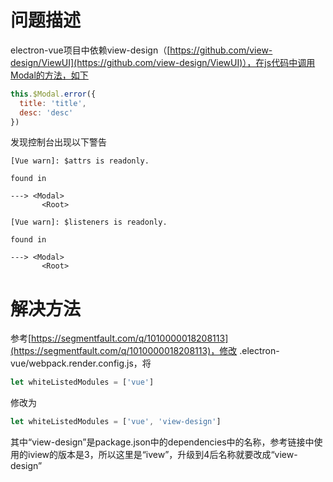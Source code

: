 # 问题描述

electron-vue项目中依赖view-design（[https://github.com/view-design/ViewUI](https://github.com/view-design/ViewUI)），在js代码中调用Modal的方法，如下
~~~js
this.$Modal.error({
  title: 'title',
  desc: 'desc'
})
~~~
发现控制台出现以下警告
~~~
[Vue warn]: $attrs is readonly.

found in

---> <Modal>
       <Root>

[Vue warn]: $listeners is readonly.

found in

---> <Modal>
       <Root>
~~~

# 解决方法

参考[https://segmentfault.com/q/1010000018208113](https://segmentfault.com/q/1010000018208113)，修改 .electron-vue/webpack.render.config.js，将
~~~js
let whiteListedModules = ['vue']
~~~
修改为
~~~js
let whiteListedModules = ['vue', 'view-design']
~~~
其中“view-design”是package.json中的dependencies中的名称，参考链接中使用的iview的版本是3，所以这里是“ivew”，升级到4后名称就要改成“view-design”
